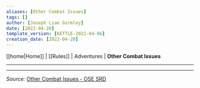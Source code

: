 ```yaml
---
aliases: [Other Combat Issues]
tags: []
author: [Joseph Liao Gormley]
date: [2022-04-20]
template_version: [KETTLE-2022-04-06]
creation_date: [2022-04-20]
---
```

[[home|Home]] | [[Rules]] | Adventures | **Other Combat Issues**
___


___
*Source:* [Other Combat Issues - OSE SRD](https://oldschoolessentials.necroticgnome.com/srd/index.php/Other_Combat_Issues)

<!-- Sources, read more, links, etc. -->
<!-- *Source: Entry by [[Mike Maxin]].* -->
<!-- Leave an empty line at the end, otherwise Exporter complains. -->
